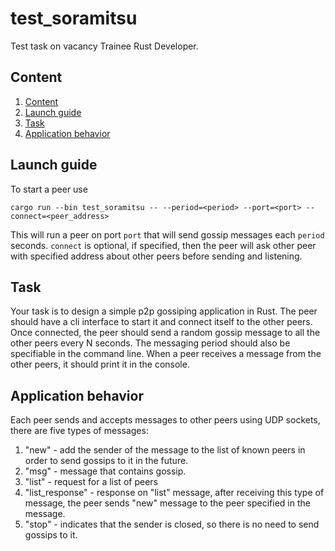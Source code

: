 # test_soramitsu

Test task on vacancy Trainee Rust Developer.

## Content

<ol>
<li>
    <a href="#content">Content</a>
</li>
<li>
    <a href="#launch-guide">Launch guide</a>
</li>
<li>
    <a href="#task">Task</a>
</li>
<li>
    <a href="#application-behavior">Application behavior</a>
</li>
</ol>

## Launch guide 

To start a peer use 

```shell
cargo run --bin test_soramitsu -- --period=<period> --port=<port> --connect=<peer_address>
```

This will run a peer on port `port` that will send gossip messages each `period` seconds. `connect` is optional, if specified, then the peer will ask other peer with specified address about other peers before sending and listening.

## Task

Your task is to design a simple p2p gossiping application in Rust. The peer should have a cli interface to start it and connect itself to the other peers. Once connected, the peer should send a random gossip message to all the other peers every N seconds. The messaging period should also be specifiable in the command line. When a peer receives a message from the other peers, it should print it in the console.

## Application behavior

Each peer sends and accepts messages to other peers using UDP sockets, there are five types of messages:

<ol> 
<li> "new" - add the sender of the message to the list of known peers in order to send gossips to it in the future. </li>
<li> "msg" - message that contains gossip. </li>
<li> "list" - request for a list of peers </li>
<li> "list_response" - response on "list" message, after receiving this type of message, the peer sends "new" message to the peer specified in the message. </li>
<li> "stop" - indicates that the sender is closed, so there is no need to send gossips to it. </li>
</ol>